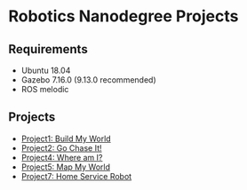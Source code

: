 # Robotics Nanodegree Projects

## Requirements

* Ubuntu 18.04
* Gazebo 7.16.0 (9.13.0 recommended)
* ROS melodic

## Projects

* [Project1: Build My World](./Project1)
* [Project2: Go Chase It!](./Project2)
* [Project4: Where am I?](./Project4)
* [Project5: Map My World](./Project5)
* [Project7: Home Service Robot](./Project7)